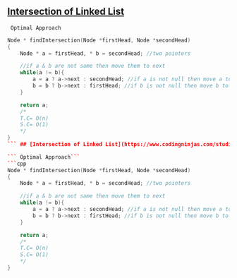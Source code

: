  ## [Intersection of Linked List](https://www.codingninjas.com/studio/problems/intersection-of-two-linked-lists_8230688?challengeSlug=striver-sde-challenge&leftPanelTab=1)

``` Optimal Approach```
```cpp
Node * findIntersection(Node *firstHead, Node *secondHead)
{
    Node * a = firstHead, * b = secondHead; //two pointers

    //if a & b are not same then move them to next
    while(a != b){
        a = a ? a->next : secondHead; //if a is not null then move a to next else move it to head of second LL
        b = b ? b->next : firstHead; //if b is not null then move b to next else move it to head of first LL
    }

    return a;    
    /*
    T.C= O(n)
    S.C= O(1)
    */
}
``` ## [Intersection of Linked List](https://www.codingninjas.com/studio/problems/intersection-of-two-linked-lists_8230688?challengeSlug=striver-sde-challenge&leftPanelTab=1)

``` Optimal Approach```
```cpp
Node * findIntersection(Node *firstHead, Node *secondHead)
{
    Node * a = firstHead, * b = secondHead; //two pointers

    //if a & b are not same then move them to next
    while(a != b){
        a = a ? a->next : secondHead; //if a is not null then move a to next else move it to head of second LL
        b = b ? b->next : firstHead; //if b is not null then move b to next else move it to head of first LL
    }

    return a;    
    /*
    T.C= O(n)
    S.C= O(1)
    */
}
```